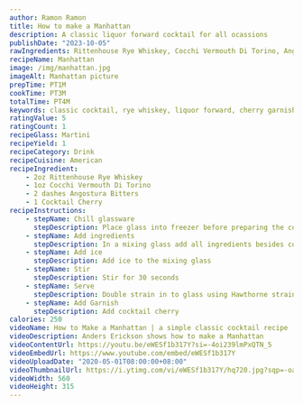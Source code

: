 ```yaml
---
author: Ramon Ramon
title: How to make a Manhattan
description: A classic liquor forward cocktail for all ocassions
publishDate: "2023-10-05"
rawIngredients: Rittenhouse Rye Whiskey, Cocchi Vermouth Di Torino, Angostura Bitters, Cherry Garnish
recipeName: Manhattan
image: /img/manhattan.jpg
imageAlt: Manhattan picture
prepTime: PT1M
cookTime: PT3M
totalTime: PT4M
keywords: classic cocktail, rye whiskey, liquor forward, cherry garnish
ratingValue: 5
ratingCount: 1
recipeGlass: Martini
recipeYield: 1
recipeCategory: Drink
recipeCuisine: American
recipeIngredient:
    - 2oz Rittenhouse Rye Whiskey
    - 1oz Cocchi Vermouth Di Torino
    - 2 dashes Angostura Bitters
    - 1 Cocktail Cherry
recipeInstructions:
    - stepName: Chill glassware
      stepDescription: Place glass into freezer before preparing the cocktail
    - stepName: Add ingredients
      stepDescription: In a mixing glass add all ingredients besides cocktail cherry
    - stepName: Add ice
      stepDescription: Add ice to the mixing glass
    - stepName: Stir
      stepDescription: Stir for 30 seconds
    - stepName: Serve
      stepDescription: Double strain in to glass using Hawthorne strainer and fine mesh strainer
    - stepName: Add Garnish
      stepDescription: Add cocktail cherry
calories: 250
videoName: How to Make a Manhattan | a simple classic cocktail recipe
videoDescription: Anders Erickson shows how to make a Manhattan
videoContentUrl: https://youtu.be/eWESf1b317Y?si=-4oi239lmPxQTN_5
videoEmbedUrl: https://www.youtube.com/embed/eWESf1b317Y
videoUploadDate: "2020-05-01T08:00:00+08:00"
videoThumbnailUrl: https://i.ytimg.com/vi/eWESf1b317Y/hq720.jpg?sqp=-oaymwEcCNAFEJQDSFXyq4qpAw4IARUAAIhCGAFwAcABBg==&rs=AOn4CLDbITE_8xgb_XqQ5uwEOz0o_WuC_A
videoWidth: 560
videoHeight: 315
---
```

